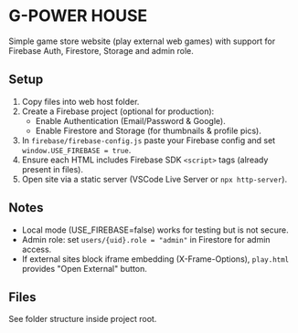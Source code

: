 # G-POWER HOUSE

Simple game store website (play external web games) with support for Firebase Auth, Firestore, Storage and admin role.

## Setup

1. Copy files into web host folder.
2. Create a Firebase project (optional for production):
   - Enable Authentication (Email/Password & Google).
   - Enable Firestore and Storage (for thumbnails & profile pics).
3. In `firebase/firebase-config.js` paste your Firebase config and set `window.USE_FIREBASE = true`.
4. Ensure each HTML includes Firebase SDK `<script>` tags (already present in files).
5. Open site via a static server (VSCode Live Server or `npx http-server`).

## Notes

- Local mode (USE_FIREBASE=false) works for testing but is not secure.
- Admin role: set `users/{uid}.role = "admin"` in Firestore for admin access.
- If external sites block iframe embedding (X-Frame-Options), `play.html` provides "Open External" button.

## Files
See folder structure inside project root.
